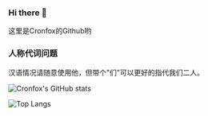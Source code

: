 ### Hi there 👋
这里是Cronfox的Github哟

### 人称代词问题
汉语情况请随意使用他，但带个"们"可以更好的指代我们二人。

![Cronfox's GitHub stats](https://github-readme-stats.vercel.app/api?username=cronfox&count_private=true)

![Top Langs](https://github-readme-stats.vercel.app/api/top-langs/?username=cronfox)

<!--
**cronfox/cronfox** is a ✨ _special_ ✨ repository because its `README.md` (this file) appears on your GitHub profile.

Here are some ideas to get you started:

- 🔭 I’m currently working on ...
- 🌱 I’m currently learning ...
- 👯 I’m looking to collaborate on ...
- 🤔 I’m looking for help with ...
- 💬 Ask me about ...
- 📫 How to reach me: ...
- 😄 Pronouns: ...
- ⚡ Fun fact: ...
-->

